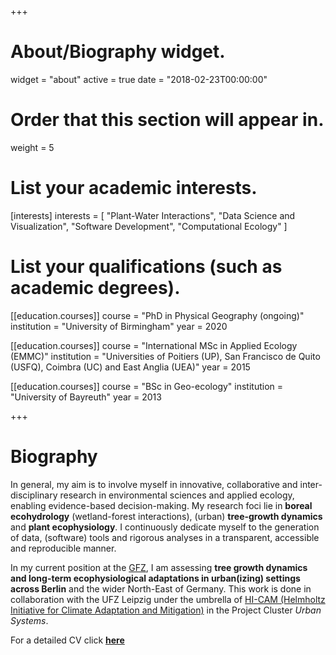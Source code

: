 +++
# About/Biography widget.
widget = "about"
active = true
date = "2018-02-23T00:00:00"

# Order that this section will appear in.
weight = 5

# List your academic interests.
[interests]
  interests = [
    "Plant-Water Interactions",
    "Data Science and Visualization",
    "Software Development",
    "Computational Ecology"
  ]

# List your qualifications (such as academic degrees).
[[education.courses]]
  course = "PhD in Physical Geography (ongoing)"
  institution = "University of Birmingham"
  year = 2020

[[education.courses]]
  course = "International MSc in Applied Ecology (EMMC)"
  institution = "Universities of Poitiers (UP), San Francisco de Quito (USFQ), Coimbra (UC) and East Anglia (UEA)"
  year = 2015

[[education.courses]]
  course = "BSc in Geo-ecology"
  institution = "University of Bayreuth"
  year = 2013
 
+++

# Biography

In general, my aim is to involve myself in innovative, collaborative and inter-disciplinary research in environmental sciences and applied ecology, enabling evidence-based decision-making. My research foci lie in  **boreal ecohydrology** (wetland-forest interactions), (urban) **tree-growth dynamics** and **plant ecophysiology**. I continuously dedicate myself to the generation of data, (software) tools and rigorous analyses in a transparent, accessible and reproducible manner.

In my current position at the [GFZ](https://www.gfz-potsdam.de/en/home/), I am assessing **tree growth dynamics and long-term ecophysiological adaptations in urban(izing) settings across Berlin** and the wider North-East of Germany. This work is done in collaboration with the UFZ Leipzig under the umbrella of [HI-CAM (Helmholtz Initiative for Climate Adaptation and Mitigation)](https://www.helmholtz-klima.de/) in the Project Cluster *Urban Systems*.

For a detailed CV click [**here**](cv/hurley_cv.pdf)



